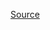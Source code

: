 [Source](https://www.udemy.com/course/web-projects-with-vanilla-javascript/learn/lecture/17842208#overview)